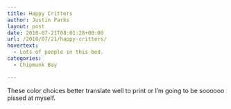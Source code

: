 ```yaml
---
title: Happy Critters
author: Justin Parks
layout: post
date: 2010-07-21T08:01:28+00:00
url: /2010/07/21/happy-critters/
hovertext:
  - Lots of people in this bed.
categories:
  - Chipmunk Bay

---
```

These color choices better translate well to print or I&#8217;m going to be soooooo pissed at myself.